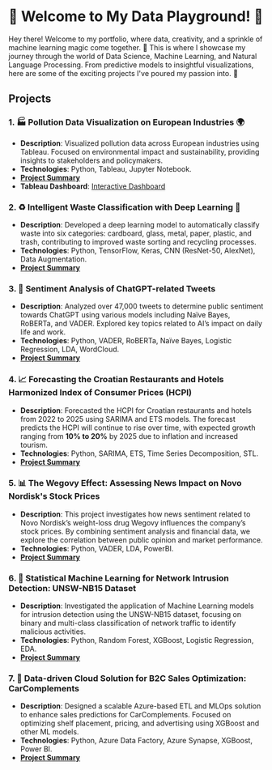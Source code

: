 # 👋 Welcome to My Data Playground! 🎉

Hey there! Welcome to my portfolio, where data, creativity, and a sprinkle of machine learning magic come together. 🌟 This is where I showcase my journey through the world of Data Science, Machine Learning, and Natural Language Processing. From predictive models to insightful visualizations, here are some of the exciting projects I've poured my passion into. 🚀

## Projects

### 1. 🏭 Pollution Data Visualization on European Industries 🌍
- **Description**: Visualized pollution data across European industries using Tableau. Focused on environmental impact and sustainability, providing insights to stakeholders and policymakers.
- **Technologies**: Python, Tableau, Jupyter Notebook.
- **[Project Summary](pollution_data_visualization)**
- **Tableau Dashboard**: [Interactive Dashboard](https://public.tableau.com/app/profile/freerik.g.tske/viz/PollutionDataonEuropeanIndustries_16729989409400/LandingPage)

### 2. ♻️ Intelligent Waste Classification with Deep Learning 🧠
- **Description**: Developed a deep learning model to automatically classify waste into six categories: cardboard, glass, metal, paper, plastic, and trash, contributing to improved waste sorting and recycling processes.
- **Technologies**: Python, TensorFlow, Keras, CNN (ResNet-50, AlexNet), Data Augmentation.
- **[Project Summary](intelligent_waste_classification)**

### 3. 💬 Sentiment Analysis of ChatGPT-related Tweets
- **Description**: Analyzed over 47,000 tweets to determine public sentiment towards ChatGPT using various models including Naïve Bayes, RoBERTa, and VADER. Explored key topics related to AI’s impact on daily life and work.
- **Technologies**: Python, VADER, RoBERTa, Naïve Bayes, Logistic Regression, LDA, WordCloud.
- **[Project Summary](chatgpt_sentiment_analysis)**

### 4. 📈 Forecasting the Croatian Restaurants and Hotels Harmonized Index of Consumer Prices (HCPI)
- **Description**: Forecasted the HCPI for Croatian restaurants and hotels from 2022 to 2025 using SARIMA and ETS models. The forecast predicts the HCPI will continue to rise over time, with expected growth ranging from **10% to 20%** by 2025 due to inflation and increased tourism.
- **Technologies**: Python, SARIMA, ETS, Time Series Decomposition, STL.
- **[Project Summary](forecast_croatia_cpi)**

### 5. 📊 The Wegovy Effect: Assessing News Impact on Novo Nordisk's Stock Prices
- **Description**: This project investigates how news sentiment related to Novo Nordisk’s weight-loss drug Wegovy influences the company’s stock prices. By combining sentiment analysis and financial data, we explore the correlation between public opinion and market performance.
- **Technologies**: Python, VADER, LDA, PowerBI.
- **[Project Summary](wegovy_stock_analysis)**

### 6. 🔐 Statistical Machine Learning for Network Intrusion Detection: UNSW-NB15 Dataset
- **Description**: Investigated the application of Machine Learning models for intrusion detection using the UNSW-NB15 dataset, focusing on binary and multi-class classification of network traffic to identify malicious activities.
- **Technologies**: Python, Random Forest, XGBoost, Logistic Regression, EDA.
- **[Project Summary](intrusion_detection)**

### 7. 🚗 Data-driven Cloud Solution for B2C Sales Optimization: CarComplements
- **Description**: Designed a scalable Azure-based ETL and MLOps solution to enhance sales predictions for CarComplements. Focused on optimizing shelf placement, pricing, and advertising using XGBoost and other ML models.
- **Technologies**: Python, Azure Data Factory, Azure Synapse, XGBoost, Power BI.
- **[Project Summary](ml_pipeline)**
